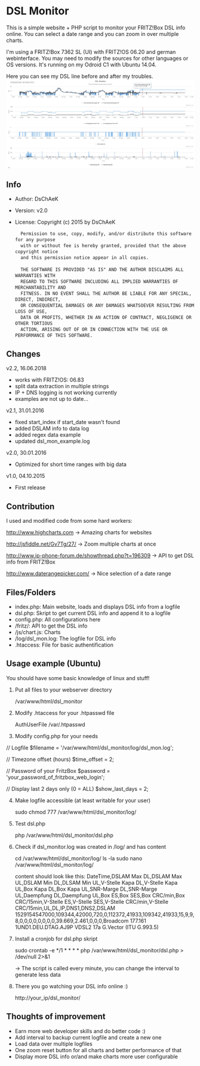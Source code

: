 # DSL Monitor
This is a simple website + PHP script to monitor your FRITZ!Box DSL info online.
You can select a date range and you can zoom in over multiple charts.

I'm using a FRITZ!Box 7362 SL (UI) with FRITZ!OS 06.20 and german webinterface.
You may need to modify the sources for other languages or OS versions.
It's running on my Odroid C1 with Ubuntu 14.04.

Here you can see my DSL line before and after my troubles.
![Alt text](https://github.com/DsChAeK/dsl-monitor/blob/master/screenshot.jpg "screenshot")

## Info
* Author:        DsChAeK

* Version:       v2.0

* License:     Copyright (c) 2015 by DsChAeK

        Permission to use, copy, modify, and/or distribute this software for any purpose
        with or without fee is hereby granted, provided that the above copyright notice
        and this permission notice appear in all copies.
                
        THE SOFTWARE IS PROVIDED "AS IS" AND THE AUTHOR DISCLAIMS ALL WARRANTIES WITH
        REGARD TO THIS SOFTWARE INCLUDING ALL IMPLIED WARRANTIES OF MERCHANTABILITY AND
        FITNESS. IN NO EVENT SHALL THE AUTHOR BE LIABLE FOR ANY SPECIAL, DIRECT, INDIRECT,
        OR CONSEQUENTIAL DAMAGES OR ANY DAMAGES WHATSOEVER RESULTING FROM LOSS OF USE,
        DATA OR PROFITS, WHETHER IN AN ACTION OF CONTRACT, NEGLIGENCE OR OTHER TORTIOUS
        ACTION, ARISING OUT OF OR IN CONNECTION WITH THE USE OR PERFORMANCE OF THIS SOFTWARE.

## Changes

v2.2, 16.06.2018
* works with FRITZ!OS: 06.83
* split data extraction in multiple strings
* IP + DNS logging is not working currently
* examples are not up to date...

v2.1, 31.01.2016
* fixed start_index if start_date wasn't found
* added DSLAM info to data log
* added regex data example
* updated dsl_mon_example.log

v2.0, 30.01.2016
* Optimized for short time ranges with big data

v1.0, 04.10.2015
* First release

## Contribution
I used and modified code from some hard workers:

http://www.highcharts.com
-> Amazing charts for websites

http://jsfiddle.net/Gv7Tg/27/
-> Zoom multiple charts at once

http://www.ip-phone-forum.de/showthread.php?t=196309
-> API to get DSL info from FRITZ!Box

http://www.daterangepicker.com/
-> Nice selection of a date range


## Files/Folders
* index.php:  Main website, loads and displays DSL info from a logfile
* dsl.php:  Skript to get current DSL info and append it to a logfile
* config.php:  All configurations here
* /fritz/:  API to get the DSL info
* /js/chart.js:  Charts
* /log/dsl_mon.log:  The logfile for DSL info
* .htaccess:  File for basic authentification  


## Usage example (Ubuntu)
You should have some basic knowledge of linux and stuff!

1. Put all files to your webserver directory

     /var/www/html/dsl_monitor

2. Modify .htaccess for your .htpasswd file

     AuthUserFile /var/.htpasswd

3. Modify config.php for your needs

  // Logfile
  $filename = '/var/www/html/dsl_monitor/log/dsl_mon.log';
  
  // Timezone offset (hours)
  $time_offset = 2;
  
  // Password of your FritzBox
  $password = 'your_password_of_fritzbox_web_login';
  
  // Display last 2 days only (0 = ALL)
  $show_last_days = 2;

4. Make logfile accessible (at least writable for your user)
     
     sudo chmod 777 /var/www/html/dsl_monitor/log/

5. Test dsl.php

     php /var/www/html/dsl_monitor/dsl.php

6. Check if dsl_monitor.log was created in /log/ and has content
     
     cd /var/www/html/dsl_monitor/log/
     ls -la
	 sudo nano /var/www/html/dsl_monitor/log/
	 
	 content should look like this: 
		DateTime,DSLAM Max DL,DSLAM Max UL,DSLAM Min DL,DLSAM Min UL,V-Stelle Kapa DL,V-Stelle Kapa UL,Box Kapa DL,Box Kapa UL,SNR-Marge DL,SNR-Marge UL,Daempfung DL,Daempfung UL,Box ES,Box SES,Box CRC/min,Box CRC/15min,V-Stelle ES,V-Stelle SES,V-Stelle CRC/min,V-Stelle CRC/15min,UL,DL,IP,DNS1,DNS2,DSLAM
		1529154547000,109344,42000,720,0,112372,41933,109342,41933,15,9,9,8,0,0,0,0,0,0,0,0,39.669,2.461,0,0,0,Broadcom 177.161 1UND1.DEU.DTAG.AJ9P VDSL2 17a G.Vector (ITU G.993.5)
	 
7. Install a cronjob for dsl.php skript
   
     sudo crontab -e
       */1 * * * * php /var/www/html/dsl_monitor/dsl.php > /dev/null 2>&1

   -> The script is called every minute, you can change the interval to generate less data

8. There you go watching your DSL info online :)
     
     http://your_ip/dsl_monitor/


## Thoughts of improvement
  * Earn more web developer skills and do better code :)
  * Add interval to backup current logfile and create a new one
  * Load data over multiple logfiles
  * One zoom reset button for all charts and better performance of that
  * Display more DSL info or/and make charts more user configurable

